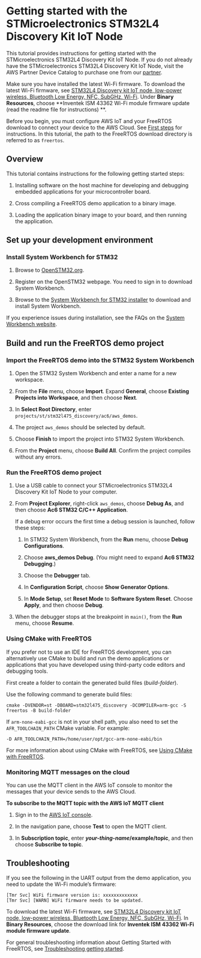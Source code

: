 # Getting started with the STMicroelectronics STM32L4 Discovery Kit IoT Node<a name="getting_started_st"></a>

This tutorial provides instructions for getting started with the STMicroelectronics STM32L4 Discovery Kit IoT Node\. If you do not already have the STMicroelectronics STM32L4 Discovery Kit IoT Node, visit the AWS Partner Device Catalog to purchase one from our [partner](https://devices.amazonaws.com/detail/a3G0L00000AANsWUAX/STM32L4-Discovery-Kit-IoT-Node)\.

Make sure you have installed the latest Wi\-Fi firmware\. To download the latest Wi\-Fi firmware, see [STM32L4 Discovery kit IoT node, low\-power wireless, Bluetooth Low Energy, NFC, SubGHz, Wi\-Fi](https://www.st.com/resource/en/utilities/inventek_fw_updater.zip)\. Under **Binary Resources**, choose **Inventek ISM 43362 Wi\-Fi module firmware update \(read the readme file for instructions\) **\.

Before you begin, you must configure AWS IoT and your FreeRTOS download to connect your device to the AWS Cloud\. See [First steps](freertos-prereqs.md) for instructions\. In this tutorial, the path to the FreeRTOS download directory is referred to as `freertos`\.

## Overview<a name="w35aac13c27c39b9"></a>

This tutorial contains instructions for the following getting started steps:

1. Installing software on the host machine for developing and debugging embedded applications for your microcontroller board\.

1. Cross compiling a FreeRTOS demo application to a binary image\.

1. Loading the application binary image to your board, and then running the application\.

## Set up your development environment<a name="st-setup-env"></a>

### Install System Workbench for STM32<a name="install-system-workbench"></a>

1. Browse to [OpenSTM32\.org](http://www.openstm32.org/HomePage)\.

1. Register on the OpenSTM32 webpage\. You need to sign in to download System Workbench\.

1. Browse to the [System Workbench for STM32 installer](http://www.openstm32.org/System%2BWorkbench%2Bfor%2BSTM32) to download and install System Workbench\.

If you experience issues during installation, see the FAQs on the [System Workbench website](http://www.openstm32.org/HomePage)\.

## Build and run the FreeRTOS demo project<a name="st-build-and-run-example"></a>

### Import the FreeRTOS demo into the STM32 System Workbench<a name="st-freertos-import-project"></a><a name="st-import-project"></a>

1. Open the STM32 System Workbench and enter a name for a new workspace\.

1. From the **File** menu, choose **Import**\. Expand **General**, choose **Existing Projects into Workspace**, and then choose **Next**\.

1. In **Select Root Directory**, enter `projects/st/stm32l475_discovery/ac6/aws_demos`\.

1. The project `aws_demos` should be selected by default\.

1. Choose **Finish** to import the project into STM32 System Workbench\.

1. From the **Project** menu, choose **Build All**\. Confirm the project compiles without any errors\.

### Run the FreeRTOS demo project<a name="st-run-example"></a>

1. Use a USB cable to connect your STMicroelectronics STM32L4 Discovery Kit IoT Node to your computer\. 

1. From **Project Explorer**, right\-click `aws_demos`, choose **Debug As**, and then choose **Ac6 STM32 C/C\+\+ Application**\.

   If a debug error occurs the first time a debug session is launched, follow these steps:

   1. In STM32 System Workbench, from the **Run** menu, choose **Debug Configurations**\.

   1. Choose **aws\_demos Debug**\. \(You might need to expand **Ac6 STM32 Debugging**\.\)

   1. Choose the **Debugger** tab\.

   1. In **Configuration Script**, choose **Show Generator Options**\.

   1. In **Mode Setup**, set **Reset Mode** to **Software System Reset**\. Choose **Apply**, and then choose **Debug**\. 

1. When the debugger stops at the breakpoint in `main()`, from the **Run** menu, choose **Resume**\.

### Using CMake with FreeRTOS<a name="w35aac13c27c39c13b7"></a>

If you prefer not to use an IDE for FreeRTOS development, you can alternatively use CMake to build and run the demo applications or applications that you have developed using third\-party code editors and debugging tools\.

First create a folder to contain the generated build files \(*build\-folder*\)\.

Use the following command to generate build files:

```
cmake -DVENDOR=st -DBOARD=stm32l475_discovery -DCOMPILER=arm-gcc -S freertos -B build-folder
```

If `arm-none-eabi-gcc` is not in your shell path, you also need to set the `AFR_TOOLCHAIN_PATH` CMake variable\. For example:

```
-D AFR_TOOLCHAIN_PATH=/home/user/opt/gcc-arm-none-eabi/bin
```

For more information about using CMake with FreeRTOS, see [Using CMake with FreeRTOS](getting-started-cmake.md)\.

### Monitoring MQTT messages on the cloud<a name="w35aac13c27c39c13b9"></a>

You can use the MQTT client in the AWS IoT console to monitor the messages that your device sends to the AWS Cloud\.

**To subscribe to the MQTT topic with the AWS IoT MQTT client**

1. Sign in to the [AWS IoT console](https://console.aws.amazon.com/iotv2/)\.

1. In the navigation pane, choose **Test** to open the MQTT client\.

1. In **Subscription topic**, enter ***your\-thing\-name*/example/topic**, and then choose **Subscribe to topic**\.

## Troubleshooting<a name="st-troubleshooting"></a>

If you see the following in the UART output from the demo application, you need to update the Wi\-Fi module’s firmware:

```
[Tmr Svc] WiFi firmware version is: xxxxxxxxxxxxx
[Tmr Svc] [WARN] WiFi firmware needs to be updated.
```

To download the latest Wi\-Fi firmware, see [STM32L4 Discovery kit IoT node, low\-power wireless, Bluetooth Low Energy, NFC, SubGHz, Wi\-Fi](https://www.st.com/resource/en/utilities/inventek_fw_updater.zip)\. In **Binary Resources**, choose the download link for **Inventek ISM 43362 Wi\-Fi module firmware update**\.

For general troubleshooting information about Getting Started with FreeRTOS, see [Troubleshooting getting started](gsg-troubleshooting.md)\.